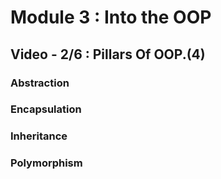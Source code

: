 # Module 3 : Into the OOP

## Video - 2/6 : Pillars Of OOP.(4)

### Abstraction
### Encapsulation 
### Inheritance
### Polymorphism
